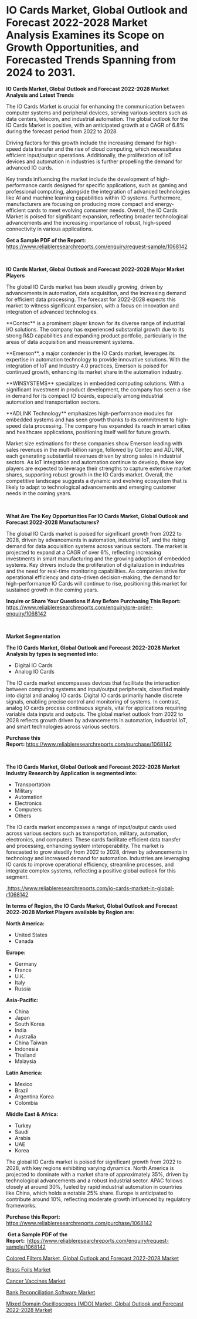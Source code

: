 <p><h1>IO Cards Market, Global Outlook and Forecast 2022-2028 Market Analysis Examines its Scope on Growth Opportunities, and Forecasted Trends Spanning from 2024 to 2031.</h1></p><p><strong>IO Cards Market, Global Outlook and Forecast 2022-2028 Market Analysis and Latest Trends</strong></p>
<p><p>The IO Cards Market is crucial for enhancing the communication between computer systems and peripheral devices, serving various sectors such as data centers, telecom, and industrial automation. The global outlook for the IO Cards Market is positive, with an anticipated growth at a CAGR of 6.8% during the forecast period from 2022 to 2028. </p><p>Driving factors for this growth include the increasing demand for high-speed data transfer and the rise of cloud computing, which necessitates efficient input/output operations. Additionally, the proliferation of IoT devices and automation in industries is further propelling the demand for advanced IO cards. </p><p>Key trends influencing the market include the development of high-performance cards designed for specific applications, such as gaming and professional computing, alongside the integration of advanced technologies like AI and machine learning capabilities within IO systems. Furthermore, manufacturers are focusing on producing more compact and energy-efficient cards to meet evolving consumer needs. Overall, the IO Cards Market is poised for significant expansion, reflecting broader technological advancements and the increasing importance of robust, high-speed connectivity in various applications.</p></p>
<p><strong>Get a Sample PDF of the Report:&nbsp;</strong> <a href="https://www.reliableresearchreports.com/enquiry/request-sample/1068142?utm_campaign=123&utm_medium=2&utm_source=Github&utm_content=ia&utm_term=26122024&utm_id=io-cards-market-global-outlook-and-forecast-2022-2028">https://www.reliableresearchreports.com/enquiry/request-sample/1068142</a></p>
<p>&nbsp;</p>
<p><strong>IO Cards Market, Global Outlook and Forecast 2022-2028 Major Market Players</strong></p>
<p><p>The global IO Cards market has been steadily growing, driven by advancements in automation, data acquisition, and the increasing demand for efficient data processing. The forecast for 2022-2028 expects this market to witness significant expansion, with a focus on innovation and integration of advanced technologies.</p><p>**Contec** is a prominent player known for its diverse range of industrial I/O solutions. The company has experienced substantial growth due to its strong R&D capabilities and expanding product portfolio, particularly in the areas of data acquisition and measurement systems.</p><p>**Emerson**, a major contender in the IO Cards market, leverages its expertise in automation technology to provide innovative solutions. With the integration of IoT and Industry 4.0 practices, Emerson is poised for continued growth, enhancing its market share in the automation industry.</p><p>**WINSYSTEMS** specializes in embedded computing solutions. With a significant investment in product development, the company has seen a rise in demand for its compact IO boards, especially among industrial automation and transportation sectors.</p><p>**ADLINK Technology** emphasizes high-performance modules for embedded systems and has seen growth thanks to its commitment to high-speed data processing. The company has expanded its reach in smart cities and healthcare applications, positioning itself well for future growth.</p><p>Market size estimations for these companies show Emerson leading with sales revenues in the multi-billion range, followed by Contec and ADLINK, each generating substantial revenues driven by strong sales in industrial sectors. As IoT integration and automation continue to develop, these key players are expected to leverage their strengths to capture extensive market shares, supporting robust growth in the IO Cards market. Overall, the competitive landscape suggests a dynamic and evolving ecosystem that is likely to adapt to technological advancements and emerging customer needs in the coming years.</p></p>
<p>&nbsp;</p>
<p><strong>What Are The Key Opportunities For IO Cards Market, Global Outlook and Forecast 2022-2028 Manufacturers?</strong></p>
<p><p>The global IO Cards market is poised for significant growth from 2022 to 2028, driven by advancements in automation, industrial IoT, and the rising demand for data acquisition systems across various sectors. The market is projected to expand at a CAGR of over 6%, reflecting increasing investments in smart manufacturing and the growing adoption of embedded systems. Key drivers include the proliferation of digitalization in industries and the need for real-time monitoring capabilities. As companies strive for operational efficiency and data-driven decision-making, the demand for high-performance IO Cards will continue to rise, positioning this market for sustained growth in the coming years.</p></p>
<p><strong>Inquire or Share Your Questions If Any Before Purchasing This Report:</strong> <a href="https://www.reliableresearchreports.com/enquiry/pre-order-enquiry/1068142?utm_campaign=123&utm_medium=2&utm_source=Github&utm_content=ia&utm_term=26122024&utm_id=io-cards-market-global-outlook-and-forecast-2022-2028">https://www.reliableresearchreports.com/enquiry/pre-order-enquiry/1068142</a></p>
<p>&nbsp;</p>
<p><strong>Market Segmentation</strong></p>
<p><strong>The IO Cards Market, Global Outlook and Forecast 2022-2028 Market Analysis by types is segmented into:</strong></p>
<p><ul><li>Digital IO Cards</li><li>Analog IO Cards</li></ul></p>
<p><p>The IO cards market encompasses devices that facilitate the interaction between computing systems and input/output peripherals, classified mainly into digital and analog IO cards. Digital IO cards primarily handle discrete signals, enabling precise control and monitoring of systems. In contrast, analog IO cards process continuous signals, vital for applications requiring variable data inputs and outputs. The global market outlook from 2022 to 2028 reflects growth driven by advancements in automation, industrial IoT, and smart technologies across various sectors.</p></p>
<p><strong>Purchase this Report:&nbsp;</strong><a href="https://www.reliableresearchreports.com/purchase/1068142?utm_campaign=123&utm_medium=2&utm_source=Github&utm_content=ia&utm_term=26122024&utm_id=io-cards-market-global-outlook-and-forecast-2022-2028">https://www.reliableresearchreports.com/purchase/1068142</a></p>
<p>&nbsp;</p>
<p><strong>The IO Cards Market, Global Outlook and Forecast 2022-2028 Market Industry Research by Application is segmented into:</strong></p>
<p><ul><li>Transportation</li><li>Military</li><li>Automation</li><li>Electronics</li><li>Computers</li><li>Others</li></ul></p>
<p><p>The IO cards market encompasses a range of input/output cards used across various sectors such as transportation, military, automation, electronics, and computers. These cards facilitate efficient data transfer and processing, enhancing system interoperability. The market is forecasted to grow steadily from 2022 to 2028, driven by advancements in technology and increased demand for automation. Industries are leveraging IO cards to improve operational efficiency, streamline processes, and integrate complex systems, reflecting a positive global outlook for this segment.</p></p>
<p><a href="https://www.reliableresearchreports.com/io-cards-market-in-global-r1068142?utm_campaign=123&utm_medium=2&utm_source=Github&utm_content=ia&utm_term=26122024&utm_id=io-cards-market-global-outlook-and-forecast-2022-2028">&nbsp;https://www.reliableresearchreports.com/io-cards-market-in-global-r1068142</a></p>
<p><strong>In terms of Region, the IO Cards Market, Global Outlook and Forecast 2022-2028 Market Players available by Region are:</strong></p>
<p>
    <p> <strong> North America: </strong>
        <ul>
            <li>United States</li>
            <li>Canada</li>
        </ul>
        </p> 
    <p> <strong> Europe: </strong>
        <ul>
            <li>Germany</li>
            <li>France</li>
            <li>U.K.</li>
            <li>Italy</li>
            <li>Russia</li>
        </ul>
        </p> 
    <p> <strong> Asia-Pacific: </strong>
        <ul>
            <li>China</li>
            <li>Japan</li>
            <li>South Korea</li>
            <li>India</li>
            <li>Australia</li>
            <li>China Taiwan</li>
            <li>Indonesia</li>
            <li>Thailand</li>
            <li>Malaysia</li>
        </ul>
        </p> 
    <p> <strong> Latin America: </strong>
        <ul>
            <li>Mexico</li>
            <li>Brazil</li>
            <li>Argentina Korea</li>
            <li>Colombia</li>
        </ul>
        </p> 
    <p> <strong> Middle East & Africa: </strong>
        <ul>
            <li>Turkey</li>
            <li>Saudi</li>
            <li>Arabia</li>
            <li>UAE</li>
            <li>Korea</li>
        </ul>
    </p>
    </p>
<p><p>The global IO Cards market is poised for significant growth from 2022 to 2028, with key regions exhibiting varying dynamics. North America is projected to dominate with a market share of approximately 35%, driven by technological advancements and a robust industrial sector. APAC follows closely at around 30%, fueled by rapid industrial automation in countries like China, which holds a notable 25% share. Europe is anticipated to contribute around 10%, reflecting moderate growth influenced by regulatory frameworks.</p></p>
<p><strong>Purchase this Report: </strong><a href="https://www.reliableresearchreports.com/purchase/1068142?utm_campaign=123&utm_medium=2&utm_source=Github&utm_content=ia&utm_term=26122024&utm_id=io-cards-market-global-outlook-and-forecast-2022-2028">https://www.reliableresearchreports.com/purchase/1068142</a></p>
<p>&nbsp;<strong>Get a Sample PDF of the Report:&nbsp;&nbsp;</strong><a href="https://www.reliableresearchreports.com/enquiry/request-sample/1068142?utm_campaign=123&utm_medium=2&utm_source=Github&utm_content=ia&utm_term=26122024&utm_id=io-cards-market-global-outlook-and-forecast-2022-2028">https://www.reliableresearchreports.com/enquiry/request-sample/1068142</a></p>
<p><strong></strong></p>
<p><p><a href="https://github.com/dmitriyvo6rog/Market-Research-Report-List-1/blob/main/colored-filters-market-global-outlook-and-forecast-2022-2028-market.md?utm_campaign=123&utm_medium=2&utm_source=Github&utm_content=ia&utm_term=26122024&utm_id=io-cards-market-global-outlook-and-forecast-2022-2028">Colored Filters Market, Global Outlook and Forecast 2022-2028 Market</a></p><p><a href="https://www.linkedin.com/pulse/brass-foils-market-research-2024-2031-growth-opportunities-q4hdf?utm_campaign=123&utm_medium=2&utm_source=Github&utm_content=ia&utm_term=26122024&utm_id=io-cards-market-global-outlook-and-forecast-2022-2028">Brass Foils Market</a></p><p><a href="https://www.linkedin.com/pulse/cancer-vaccines-market-forecastfor-year2024-2031-insigths-stgpf?utm_campaign=123&utm_medium=2&utm_source=Github&utm_content=ia&utm_term=26122024&utm_id=io-cards-market-global-outlook-and-forecast-2022-2028">Cancer Vaccines Market</a></p><p><a href="https://www.linkedin.com/pulse/revenue-projections-growth-forecast-bank-reconciliation-m5y0c?utm_campaign=123&utm_medium=2&utm_source=Github&utm_content=ia&utm_term=26122024&utm_id=io-cards-market-global-outlook-and-forecast-2022-2028">Bank Reconciliation Software Market</a></p><p><a href="https://github.com/petbigbeepjn/Market-Research-Report-List-1/blob/main/mixed-domain-oscilloscopes-mdo-market-global-outlook-and-forecast-2022-2028-market.md?utm_campaign=123&utm_medium=2&utm_source=Github&utm_content=ia&utm_term=26122024&utm_id=io-cards-market-global-outlook-and-forecast-2022-2028">Mixed Domain Oscilloscopes (MDO) Market, Global Outlook and Forecast 2022-2028 Market</a></p></p>